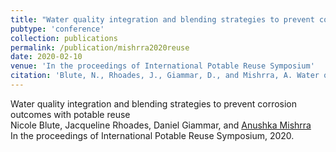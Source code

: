 ```yaml
---
title: "Water quality integration and blending strategies to prevent corrosion outcomes with potable reuse"
pubtype: 'conference'
collection: publications
permalink: /publication/mishrra2020reuse
date: 2020-02-10
venue: 'In the proceedings of International Potable Reuse Symposium'
citation: 'Blute, N., Rhoades, J., Giammar, D., and Mishrra, A. Water quality integration and blending strategies to prevent corrosion outcomes with potable reuse, International Potable Reuse Symposium, February 10-11, 2020, Atlanta, Georgia.'
---
```

Water quality integration and blending strategies to prevent corrosion outcomes with potable reuse<br />
Nicole Blute, Jacqueline Rhoades, Daniel Giammar, and <ins>Anushka Mishrra</ins> <br />
In the proceedings of International Potable Reuse Symposium, 2020.
